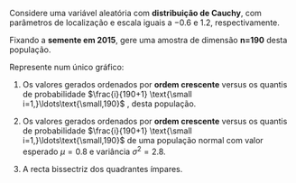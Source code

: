 Considere uma variável aleatória com **distribuição de Cauchy**, com parâmetros de localização e escala iguais a $-0.6$ e $1.2$, respectivamente.

Fixando a **semente em 2015**, gere uma amostra de dimensão **n=190** desta população.

Represente num único gráfico:
 1. Os valores gerados ordenados por **ordem crescente** versus os quantis de probabilidade $\frac{i}{190+1} \text{\small i=1,}\ldots\text{\small,190}$ , desta população.

 2. Os valores gerados ordenados por **ordem crescente** versus os quantis de probabilidade $\frac{i}{190+1} \text{\small i=1,}\ldots\text{\small,190}$
 de uma população normal com valor esperado $μ=0.8$ e variância $σ^2=2.8$.

 3. A recta bissectriz dos quadrantes ímpares.
